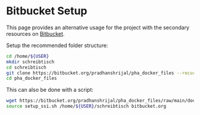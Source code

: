 # Bitbucket Setup

This page provides an alternative usage for the project with the secondary resources on [Bitbucket](https://bitbucket.org).

Setup the recommended folder structure:
```bash
cd /home/${USER}
mkdir schreibtisch
cd schreibtisch
git clone https://bitbucket.org/pradhanshrijal/pha_docker_files --recursive
cd pha_docker_files
```

This can also be done with a script:
```bash
wget https://bitbucket.org/pradhanshrijal/pha_docker_files/raw/main/docker_share/scripts/setup/setup_ssi.sh
source setup_ssi.sh /home/${USER}/schreibtisch bitbucket.org
```
